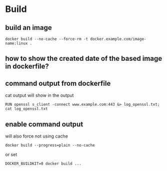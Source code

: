 # Build

## build an image
```
docker build --no-cache --force-rm -t docker.example.com/image-name:linux .
```

## how to show the created date of the based image in dockerfile?

## command output from dockerfile
cat output will show in the output
```
RUN openssl s_client -connect www.example.com:443 &> log_openssl.txt; cat log_openssl.txt
```

## enable command output
will also force not using cache
```
docker build --progress=plain --no-cache
```

or set
```
DOCKER_BUILDKIT=0 docker build ...
```
